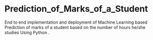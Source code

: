 # Prediction_of_Marks_of_a_Student
End to end implementation and deployment of Machine Learning based  Prediction of marks of a student based on the number of hours he/she studies Using Python .
